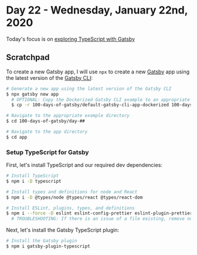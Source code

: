 # Day 22 - Wednesday, January 22nd, 2020

Today's focus is on [exploring TypeScript with Gatsby](https://github.com/gatsbyjs/gatsby/tree/master/examples/using-typescript)

## Scratchpad

To create a new Gatsby app, I will use `npx` to create a new [Gatsby](https://www.gatsbyjs.com) app using the latest version of the [Gatsby CLI](https://www.gatsbyjs.com):

```sh
# Generate a new app using the latest version of the Gatsby CLI
$ npx gatsby new app
  # OPTIONAL: Copy the Dockerized Gatsby CLI example to an appropriate folder for a faster starting point
  $ cp -r 100-days-of-gatsby/default-gatsby-cli-app-dockerized 100-days-of-gatsby/day-##

# Navigate to the appropriate example directory
$ cd 100-days-of-gatsby/day-##

# Navigate to the app directory
$ cd app
```

### Setup TypeScript for Gatsby

First, let's install TypeScript and our required dev dependencies:

```sh
# Install TypeScript
$ npm i -D typescript

# Install types and definitions for node and React
$ npm i -D @types/node @types/react @types/react-dom

# Install ESLint, plugins, types, and definitions
$ npm i --force -D eslint eslint-config-prettier eslint-plugin-prettier @typescript-eslint/eslint-plugin @typescript-eslint/parser
  # TROUBLESHOOTING: If there is an issue of a file existing, remove node_modules and try reinstalling
```

Next, let's install the Gatsby TypeScript plugin:

```sh
# Install the Gatsby plugin
$ npm i gatsby-plugin-typescript
```
